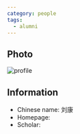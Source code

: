 ```yaml
---
category: people
tags:
  - alumni
---
```


## Photo

![profile](https://github.com/ustc-ivclab/ustc-ivclab.github.io/blob/main/pictures/people/liukang.jpg?raw=true)

## Information

- Chinese name: 刘康
- Homepage:
- Scholar:
